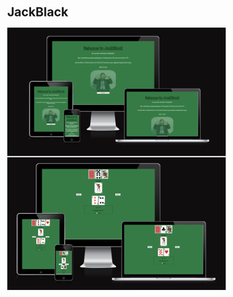 # JackBlack
![Am I Responsive](/assets/images/readme/index-responsive.png)
![Am I Responsive](/assets/images/readme/jackblack-responsive.png)


